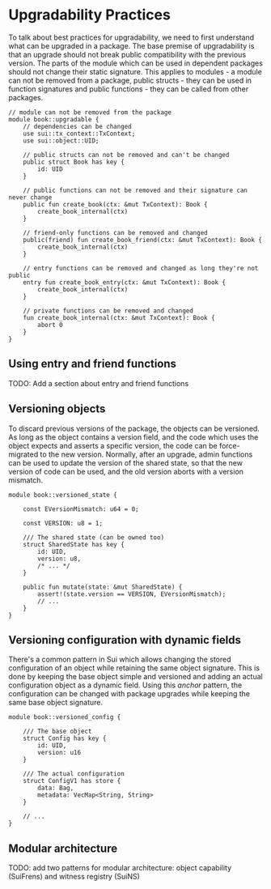# Upgradability Practices

To talk about best practices for upgradability, we need to first understand what can be upgraded in a package. The base premise of upgradability is that an upgrade should not break public compatibility with the previous version. The parts of the module which can be used in dependent packages should not change their static signature. This applies to modules - a module can not be removed from a package, public structs - they can be used in function signatures and public functions - they can be called from other packages.

```move
// module can not be removed from the package
module book::upgradable {
    // dependencies can be changed
    use sui::tx_context::TxContext;
    use sui::object::UID;

    // public structs can not be removed and can't be changed
    public struct Book has key {
        id: UID
    }

    // public functions can not be removed and their signature can never change
    public fun create_book(ctx: &mut TxContext): Book {
        create_book_internal(ctx)
    }

    // friend-only functions can be removed and changed
    public(friend) fun create_book_friend(ctx: &mut TxContext): Book {
        create_book_internal(ctx)
    }

    // entry functions can be removed and changed as long they're not public
    entry fun create_book_entry(ctx: &mut TxContext): Book {
        create_book_internal(ctx)
    }

    // private functions can be removed and changed
    fun create_book_internal(ctx: &mut TxContext): Book {
        abort 0
    }
}
```

## Using entry and friend functions

TODO: Add a section about entry and friend functions

## Versioning objects

<!-- This practice is for function version locking based on a shared state -->

To discard previous versions of the package, the objects can be versioned. As long as the object contains a version field, and the code which uses the object expects and asserts a specific version, the code can be force-migrated to the new version. Normally, after an upgrade, admin functions can be used to update the version of the shared state, so that the new version of code can be used, and the old version aborts with a version mismatch.

```move
module book::versioned_state {

    const EVersionMismatch: u64 = 0;

    const VERSION: u8 = 1;

    /// The shared state (can be owned too)
    struct SharedState has key {
        id: UID,
        version: u8,
        /* ... */
    }

    public fun mutate(state: &mut SharedState) {
        assert!(state.version == VERSION, EVersionMismatch);
        // ...
    }
}
```

## Versioning configuration with dynamic fields

<!-- This practice is for versioning the contents / structure of objects -->

There's a common pattern in Sui which allows changing the stored configuration of an object while retaining the same object signature. This is done by keeping the base object simple and versioned and adding an actual configuration object as a dynamic field. Using this *anchor* pattern, the configuration can be changed with package upgrades while keeping the same base object signature.

```move
module book::versioned_config {

    /// The base object
    struct Config has key {
        id: UID,
        version: u16
    }

    /// The actual configuration
    struct ConfigV1 has store {
        data: Bag,
        metadata: VecMap<String, String>
    }

    // ...
}
```

## Modular architecture

TODO: add two patterns for modular architecture: object capability (SuiFrens) and witness registry (SuiNS)
